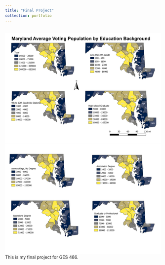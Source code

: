 ```yaml
---
title: "Final Project"
collection: portfolio
---
```

<br/><img src='/images/Maps for final project.png'><img src='/images/Maps for final project_2.png'>
This is my final project for GES 486.

